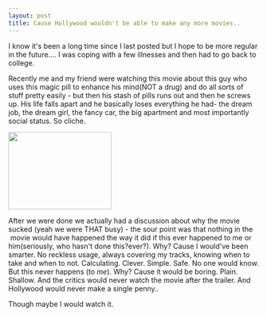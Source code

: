 ```yaml
---
layout: post
title: Cause Hollywood wouldn't be able to make any more movies..
---
```

<p>I know it's been a long time since I last posted but I hope to be more regular in the future.... I was coping with a few illnesses and then had to go back to college.</p>
<p>Recently me and my friend were watching this movie about this guy who uses this magic pill to enhance his mind(NOT a drug) and do all sorts of stuff pretty easily - but then his stash of pills runs out and then he screws up. His life falls apart and he basically loses everything he had- the dream job, the dream girl, the fancy car, the big apartment and most importantly social status. So cliche.</p>
<p><img class="alignleft" title="No magic pill for us it seems.." src="/images/assets/images?q=tbn:ANd9GcSCgbdtbmu9wG1Izu5swgwppOzn5vSviNWnZvgjaVq_BKLw1nqolQ" alt="" width="207" height="155" /></p>
<p>After we were done we actually had a discussion about why the movie sucked (yeah we were THAT busy) - the sour point was that nothing in the  movie would have happened the way it did if this ever happened to me or him(seriously, who hasn't done this?ever?). Why? Cause I would've been smarter. No reckless usage, always covering my tracks, knowing when to take and when to not. Calculating. Clever. Simple. Safe. No one would know. But this never happens (to <em>me</em>). Why? Cause it would be boring. Plain. Shallow. And the critics would never watch the movie after the trailer. And Hollywood would never make a single penny..</p>
<p>Though maybe I would watch it.</p>
